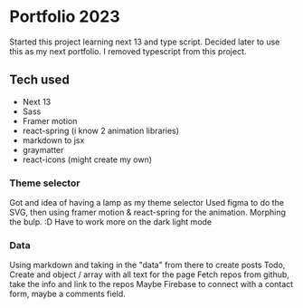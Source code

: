 # Portfolio 2023

Started this project learning next 13 and type script. 
Decided later to use this as my next portfolio. 
I removed typescript from this project. 

## Tech used

- Next 13
- Sass
- Framer motion
- react-spring (i know 2 animation libraries)
- markdown to jsx
- graymatter 
- react-icons (might create my own)

### Theme selector
Got and idea of having a lamp as my theme selector
Used figma to do the SVG, then using framer motion &
react-spring for the animation. 
Morphing the bulp. :D 
Have to work more on the dark light mode

### Data

Using markdown and taking in the "data" from there to create posts
Todo, 
Create and object / array with all text for the page
Fetch repos from github, take the info and link to the repos
Maybe Firebase to connect with a contact form, maybe a comments field. 